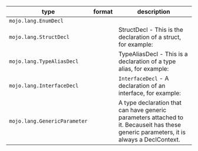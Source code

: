 | type | format | description |
|---|---|---|
| `mojo.lang.EnumDecl` |  |  |
| `mojo.lang.StructDecl` |  | StructDecl - This is the declaration of a struct, for example: |
| `mojo.lang.TypeAliasDecl` |  | TypeAliasDecl - This is a declaration of a type alias, for example: |
| `mojo.lang.InterfaceDecl` |  | `InterfaceDecl` - A declaration of an interface, for example: |
| `mojo.lang.GenericParameter` |  | A type declaration that can have generic parameters attached to it.  Becauseit has these generic parameters, it is always a DeclContext. |
